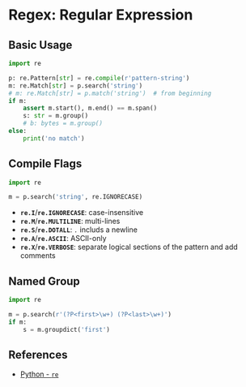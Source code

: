 # Regex: Regular Expression

## Basic Usage

```python
import re

p: re.Pattern[str] = re.compile(r'pattern-string')
m: re.Match[str] = p.search('string')
# m: re.Match[str] = p.match('string')  # from beginning
if m:
    assert m.start(), m.end() == m.span()
    s: str = m.group()
    # b: bytes = m.group()
else:
    print('no match')
```

## Compile Flags

```python
import re

m = p.search('string', re.IGNORECASE)
```

- **`re.I`**/**`re.IGNORECASE`**: case-insensitive
- **`re.M`**/**`re.MULTILINE`**: multi-lines
- **`re.S`**/**`re.DOTALL`**: *`.`* includs a newline
- **`re.A`**/**`re.ASCII`**: ASCII-only
- **`re.X`**/**`re.VERBOSE`**: separate logical sections of the pattern and add comments

## Named Group

```python
import re

m = p.search(r'(?P<first>\w+) (?P<last>\w+)')
if m:
    s = m.groupdict('first')
```

## References

- [Python - `re`](https://docs.python.org/3/library/re.html)
